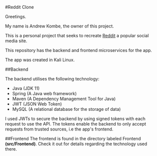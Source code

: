 #Reddit Clone

Greetings. 

My name is Andrew Kombe, the owner of this project.

This is a personal project that seeks to recreate [Reddit](https://www.reddit.com/) a popular social media site.

This repository has the backend and frontend microservices for the app.

The app was created in Kali Linux.

##Backend

The backend utilises the following technology:
    
  - Java (JDK 11)  
  - Spring (A Java web framework)
  - Maven (A Dependency Management Tool for Java) 
  - JWT (JSON Web Token)
  - MySQL (A relational database for the storage of data)

I used JWTs to secure the backend by using signed tokens with each request to use the API. 
The tokens enable the backend to only accept requests from trusted sources, i.e the app's frontend.

##Frontend
The frontend is found in the directory labeled Frontend **(src/Frontend)**. Check it out for details regarding the technology used there. 
